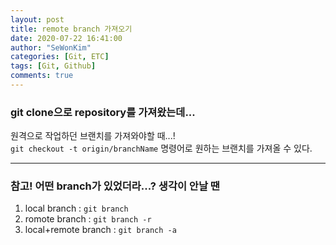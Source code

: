 ```yaml
---
layout: post
title: remote branch 가져오기
date: 2020-07-22 16:41:00
author: "SeWonKim"
categories: [Git, ETC]
tags: [Git, Github]
comments: true
---
```


### git clone으로 repository를 가져왔는데...

원격으로 작업하던 브랜치를 가져와야할 때...!       
`git checkout -t origin/branchName` 명령어로 원하는 브랜치를 가져올 수 있다.

---

### 참고! 어떤 branch가 있었더라...? 생각이 안날 땐

1. local branch : `git branch`
2. romote branch : `git branch -r`
3. local+remote branch : `git branch -a`

